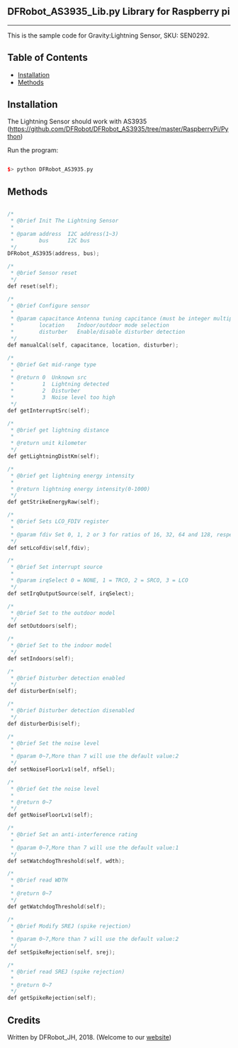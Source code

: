## DFRobot_AS3935_Lib.py Library for Raspberry pi
---------------------------------------------------------
This is the sample code for Gravity:Lightning Sensor, SKU: SEN0292.
## Table of Contents

* [Installation](#installation)
* [Methods](#methods)
<snippet>
<content>

## Installation
The Lightning Sensor should work with AS3935
(https://github.com/DFRobot/DFRobot_AS3935/tree/master/RaspberryPi/Python) 

Run the program:

```cpp

$> python DFRobot_AS3935.py

```
## Methods

```C++

/*
 * @brief Init The Lightning Sensor
 *
 * @param address  I2C address(1~3)
 *        bus      I2C bus
 */
DFRobot_AS3935(address, bus);

/*
 * @brief Sensor reset
 */
def reset(self);

/*
 * @brief Configure sensor
 *
 * @param capacitance Antenna tuning capcitance (must be integer multiple of 8, 8 - 120 pf)
 *        location    Indoor/outdoor mode selection
 *        disturber   Enable/disable disturber detection
 */
def manualCal(self, capacitance, location, disturber);

/*
 * @brief Get mid-range type
 *
 * @return 0  Unknown src
 *         1  Lightning detected
 *         2  Disturber
 *         3  Noise level too high
 */
def getInterruptSrc(self);

/*
 * @brief get lightning distance
 * 
 * @return unit kilometer
 */
def getLightningDistKm(self);

/*
 * @brief get lightning energy intensity
 * 
 * @return lightning energy intensity(0-1000)
 */
def getStrikeEnergyRaw(self);

/*
 * @brief Sets LCO_FDIV register
 *
 * @param fdiv Set 0, 1, 2 or 3 for ratios of 16, 32, 64 and 128, respectively
 */
def setLcoFdiv(self,fdiv);

/*
 * @brief Set interrupt source
 *
 * @param irqSelect 0 = NONE, 1 = TRCO, 2 = SRCO, 3 = LCO
 */
def setIrqOutputSource(self, irqSelect);

/*
 * @brief Set to the outdoor model
 */
def setOutdoors(self);

/*
 * @brief Set to the indoor model
 */
def setIndoors(self);

/*
 * @brief Disturber detection enabled
 */
def disturberEn(self);

/*
 * @brief Disturber detection disenabled
 */
def disturberDis(self);

/*
 * @brief Set the noise level
 *
 * @param 0~7,More than 7 will use the default value:2
 */
def setNoiseFloorLv1(self, nfSel);

/*
 * @brief Get the noise level
 *
 * @return 0~7
 */
def getNoiseFloorLv1(self);

/*
 * @brief Set an anti-interference rating
 *
 * @param 0~7,More than 7 will use the default value:1
 */
def setWatchdogThreshold(self, wdth);

/*
 * @brief read WDTH
 *
 * @return 0~7
 */
def getWatchdogThreshold(self);

/*
 * @brief Modify SREJ (spike rejection)
 *
 * @param 0~7,More than 7 will use the default value:2
 */
def setSpikeRejection(self, srej);

/*
 * @brief read SREJ (spike rejection)
 *
 * @return 0~7
 */
def getSpikeRejection(self);

```
## Credits

Written by DFRobot_JH, 2018. (Welcome to our [website](https://www.dfrobot.com/))








